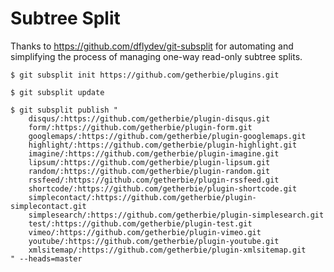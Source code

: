 Subtree Split
=============

Thanks to https://github.com/dflydev/git-subsplit for automating and simplifying
the process of managing one-way read-only subtree splits.

    $ git subsplit init https://github.com/getherbie/plugins.git

    $ git subsplit update

    $ git subsplit publish "
        disqus/:https://github.com/getherbie/plugin-disqus.git
        form/:https://github.com/getherbie/plugin-form.git
        googlemaps/:https://github.com/getherbie/plugin-googlemaps.git
        highlight/:https://github.com/getherbie/plugin-highlight.git
        imagine/:https://github.com/getherbie/plugin-imagine.git
        lipsum/:https://github.com/getherbie/plugin-lipsum.git
        random/:https://github.com/getherbie/plugin-random.git
        rssfeed/:https://github.com/getherbie/plugin-rssfeed.git
        shortcode/:https://github.com/getherbie/plugin-shortcode.git
        simplecontact/:https://github.com/getherbie/plugin-simplecontact.git
        simplesearch/:https://github.com/getherbie/plugin-simplesearch.git
        test/:https://github.com/getherbie/plugin-test.git
        vimeo/:https://github.com/getherbie/plugin-vimeo.git
        youtube/:https://github.com/getherbie/plugin-youtube.git
        xmlsitemap/:https://github.com/getherbie/plugin-xmlsitemap.git
    " --heads=master
